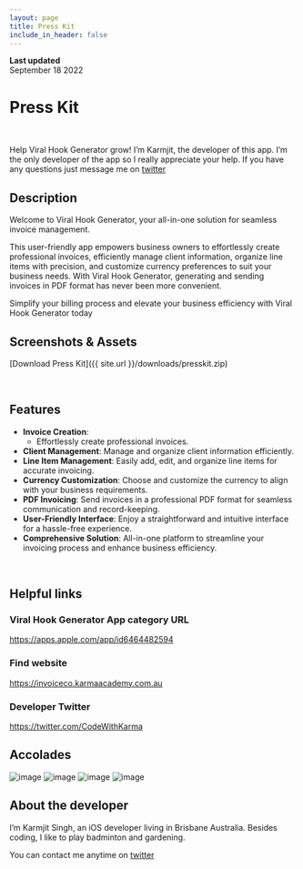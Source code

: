 ```yaml
---
layout: page
title: Press Kit
include_in_header: false
---
```


**Last updated**  
September 18 2022

# Press Kit
<br>

Help Viral Hook Generator grow! I’m Karmjit, the developer of this app. I’m the only developer of the app so I really appreciate your help. If you have any questions just message me on [twitter]([http://twitter](https://twitter.com/CodeWithKarma))

## Description
Welcome to Viral Hook Generator, your all-in-one solution for seamless invoice management. 

This user-friendly app empowers business owners to effortlessly create professional invoices, efficiently manage client information, organize line items with precision, and customize currency preferences to suit your business needs. With Viral Hook Generator, generating and sending invoices in PDF format has never been more convenient. 

Simplify your billing process and elevate your business efficiency with Viral Hook Generator today


## Screenshots & Assets
[Download Press Kit]({{ site.url }}/downloads/presskit.zip)

<br>

## Features
- **Invoice Creation**: 
  - Effortlessly create professional invoices.
- **Client Management**: Manage and organize client information efficiently.
- **Line Item Management**: Easily add, edit, and organize line items for accurate invoicing.
- **Currency Customization**: Choose and customize the currency to align with your business requirements.
- **PDF Invoicing**: Send invoices in a professional PDF format for seamless communication and record-keeping.
- **User-Friendly Interface**: Enjoy a straightforward and intuitive interface for a hassle-free experience.
- **Comprehensive Solution**: All-in-one platform to streamline your invoicing process and enhance business efficiency.

<br>

## Helpful links
### Viral Hook Generator App category URL
https://apps.apple.com/app/id6464482594

### Find website
https://invoiceco.karmaacademy.com.au

### Developer Twitter
https://twitter.com/CodeWithKarma

## Accolades
![image](../images/review1.png)
![image](../images/review2.png)
![image](../images/review3.png)
![image](../images/review4.png)

## About the developer
I’m Karmjit Singh, an iOS developer living in Brisbane Australia. Besides coding, I like to play badminton and gardening.

You can contact me anytime on [twitter]([http://twitter](https://twitter.com/CodeWithKarma))